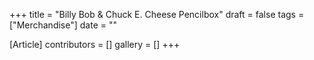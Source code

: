 +++
title = "Billy Bob & Chuck E. Cheese Pencilbox"
draft = false
tags = ["Merchandise"]
date = ""

[Article]
contributors = []
gallery = []
+++
